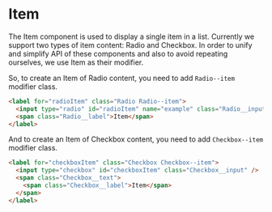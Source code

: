 # Item

The Item component is used to display a single item in a list. Currently we support
two types of item content: Radio and Checkbox. In order to unify and simplify
API of these components and also to avoid repeating ourselves, we use Item as their modifier.

So, to create an Item of Radio content, you need to add `Radio--item` modifier class.

```html
<label for="radioItem" class="Radio Radio--item">
  <input type="radio" id="radioItem" name="example" class="Radio__input" checked />
  <span class="Radio__label">Item</span>
</label>
```

And to create an Item of Checkbox content, you need to add `Checkbox--item` modifier class.

```html
<label for="checkboxItem" class="Checkbox Checkbox--item">
  <input type="checkbox" id="checkboxItem" class="Checkbox__input" />
  <span class="Checkbox__text">
    <span class="Checkbox__label">Item</span>
  </span>
</label>
```
